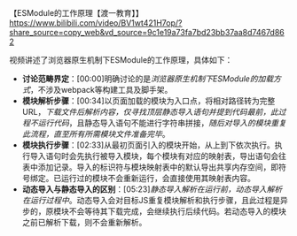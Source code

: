 
【ESModule的工作原理【渡一教育】】 https://www.bilibili.com/video/BV1wt421H7op/?share_source=copy_web&vd_source=9c1e19a73fa7bd23bb37aa8d7467d862


视频讲述了浏览器原生机制下ESModule的工作原理，具体如下：
- **讨论范畴界定**：[00:00]明确讨论的是*浏览器原生机制下ESModule的加载方式*，不涉及webpack等构建工具及脚手架。
- **模块解析步骤**：[00:34]以页面加载的模块为入口点，将相对路径转为完整URL，*下载文件后解析内容，仅寻找顶层静态导入语句并提到代码最前，此过程不运行代码*，且静态导入语句不能进行字符串拼接，*随后对导入的模块重复此流程，直至所有所需模块文件准备完毕*。
- **模块执行步骤**：[02:33]从最初页面引入的模块开始，从上到下依次执行。执行导入语句时会先执行被导入模块，每个模块有对应的映射表，导出语句会往表中添加记录。导入的标识符与模块映射表中的默认导出共享内存空间，即符号绑定。已运行过的模块不会重新运行，会直接使用其映射表内容。
- **动态导入与静态导入的区别**：[05:23]*静态导入解析在运行前，动态导入解析在运行过程中*。动态导入会对目标JS重复模块解析和执行步骤，且此过程是异步的，原模块不会等待其下载完成，会继续执行后续代码。若动态导入的模块之前已解析下载，则不会重新解析。